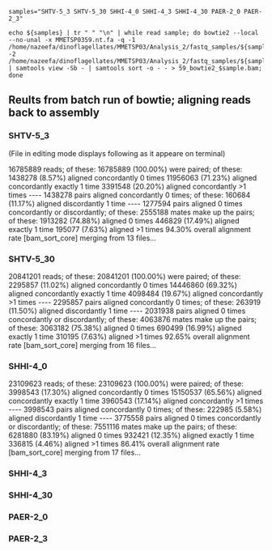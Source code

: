 ```
samples="SHTV-5_3 SHTV-5_30 SHHI-4_0 SHHI-4_3 SHHI-4_30 PAER-2_0 PAER-2_3"
```
```
echo ${samples} | tr " " "\n" | while read sample; do bowtie2 --local --no-unal -x MMETSP0359.nt.fa -q -1 /home/nazeefa/dinoflagellates/MMETSP03/Analysis_2/fastq_samples/${sample}_1.fastq.gz -2 /home/nazeefa/dinoflagellates/MMETSP03/Analysis_2/fastq_samples/${sample}_2.fastq.gz | samtools view -Sb - | samtools sort -o - - > 59_bowtie2_$sample.bam; done
```
## Reults from batch run of bowtie; aligning reads back to assembly

### SHTV-5_3 
(File in editing mode displays following as it appeare on terminal)

16785889 reads; of these:
16785889 (100.00%) were paired; of these:
    1438278 (8.57%) aligned concordantly 0 times
    11956063 (71.23%) aligned concordantly exactly 1 time
    3391548 (20.20%) aligned concordantly >1 times
    ----
    1438278 pairs aligned concordantly 0 times; of these:
      160684 (11.17%) aligned discordantly 1 time
    ----
    1277594 pairs aligned 0 times concordantly or discordantly; of these:
      2555188 mates make up the pairs; of these:
        1913282 (74.88%) aligned 0 times
        446829 (17.49%) aligned exactly 1 time
        195077 (7.63%) aligned >1 times
94.30% overall alignment rate
[bam_sort_core] merging from 13 files...

### SHTV-5_30 

20841201 reads; of these:
  20841201 (100.00%) were paired; of these:
    2295857 (11.02%) aligned concordantly 0 times
    14446860 (69.32%) aligned concordantly exactly 1 time
    4098484 (19.67%) aligned concordantly >1 times
    ----
    2295857 pairs aligned concordantly 0 times; of these:
      263919 (11.50%) aligned discordantly 1 time
    ----
    2031938 pairs aligned 0 times concordantly or discordantly; of these:
      4063876 mates make up the pairs; of these:
        3063182 (75.38%) aligned 0 times
        690499 (16.99%) aligned exactly 1 time
        310195 (7.63%) aligned >1 times
92.65% overall alignment rate
[bam_sort_core] merging from 16 files...

### SHHI-4_0 

23109623 reads; of these:
  23109623 (100.00%) were paired; of these:
    3998543 (17.30%) aligned concordantly 0 times
    15150537 (65.56%) aligned concordantly exactly 1 time
    3960543 (17.14%) aligned concordantly >1 times
    ----
    3998543 pairs aligned concordantly 0 times; of these:
      222985 (5.58%) aligned discordantly 1 time
    ----
    3775558 pairs aligned 0 times concordantly or discordantly; of these:
      7551116 mates make up the pairs; of these:
        6281880 (83.19%) aligned 0 times
        932421 (12.35%) aligned exactly 1 time
        336815 (4.46%) aligned >1 times
86.41% overall alignment rate
[bam_sort_core] merging from 17 files...


### SHHI-4_3 

### SHHI-4_30 

### PAER-2_0 

### PAER-2_3

